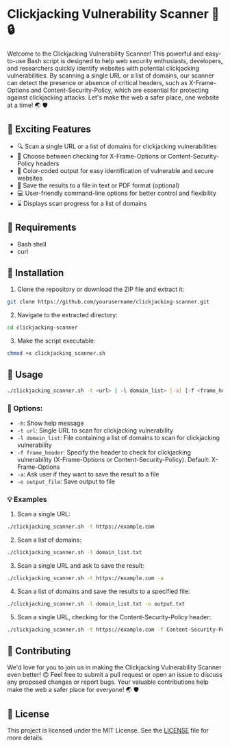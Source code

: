 # Clickjacking Vulnerability Scanner :mag_right: :lock:

Welcome to the Clickjacking Vulnerability Scanner! This powerful and easy-to-use Bash script is designed to help web security enthusiasts, developers, and researchers quickly identify websites with potential clickjacking vulnerabilities. By scanning a single URL or a list of domains, our scanner can detect the presence or absence of critical headers, such as X-Frame-Options and Content-Security-Policy, which are essential for protecting against clickjacking attacks. Let's make the web a safer place, one website at a time! :earth_asia: :shield:

## :star2: Exciting Features

- :mag: Scan a single URL or a list of domains for clickjacking vulnerabilities
- :wrench: Choose between checking for X-Frame-Options or Content-Security-Policy headers
- :art: Color-coded output for easy identification of vulnerable and secure websites
- :floppy_disk: Save the results to a file in text or PDF format (optional)
- :computer: User-friendly command-line options for better control and flexibility
- :hourglass: Displays scan progress for a list of domains

## :hammer: Requirements

- Bash shell
- curl

## :rocket: Installation

1. Clone the repository or download the ZIP file and extract it:

``` bash
git clone https://github.com/yourusername/clickjacking-scanner.git
``` 

2. Navigate to the extracted directory:

``` bash
cd clickjacking-scanner
``` 

3. Make the script executable:

``` bash
chmod +x clickjacking_scanner.sh
``` 

## :book: Usage

``` bash
./clickjacking_scanner.sh -t <url> | -l domain_list> [-a] [-f <frame_header>] [ -o <output_file> ]
``` 
### :pushpin: Options:

- `-h`: Show help message
- `-t url`: Single URL to scan for clickjacking vulnerability
- `-l domain_list`: File containing a list of domains to scan for clickjacking vulnerability
- `-f frame_header`: Specify the header to check for clickjacking vulnerability (X-Frame-Options or Content-Security-Policy). Default: X-Frame-Options
- `-a`: Ask user if they want to save the result to a file
- `-o output_file`: Save output to file

### :bulb: Examples

1. Scan a single URL:

```bash
./clickjacking_scanner.sh -t https://example.com
```

2. Scan a list of domains:

```bash
./clickjacking_scanner.sh -l domain_list.txt
```

3. Scan a single URL and ask to save the result:

```bash
./clickjacking_scanner.sh -t https://example.com -a
```

4. Scan a list of domains and save the results to a specified file:

```bash
./clickjacking_scanner.sh -l domain_list.txt -o output.txt
```

5. Scan a single URL, checking for the Content-Security-Policy header:

```bash
./clickjacking_scanner.sh -t https://example.com -f Content-Security-Policy
```

## :handshake: Contributing

We'd love for you to join us in making the Clickjacking Vulnerability Scanner even better! :heart_eyes: Feel free to submit a pull request or open an issue to discuss any proposed changes or report bugs.  Your valuable contributions help make the web a safer place for everyone! :earth_asia: :shield:

## :page_with_curl: License

This project is licensed under the MIT License. See the [LICENSE](LICENSE) file for more details.
